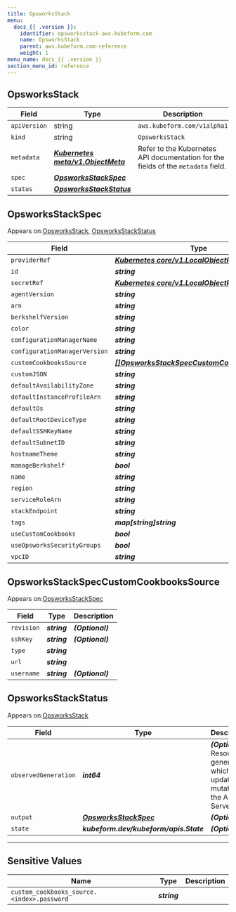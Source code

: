 ```yaml
---
title: OpsworksStack
menu:
  docs_{{ .version }}:
    identifier: opsworksstack-aws.kubeform.com
    name: OpsworksStack
    parent: aws.kubeform.com-reference
    weight: 1
menu_name: docs_{{ .version }}
section_menu_id: reference
---
```


## OpsworksStack
| Field | Type | Description |
| ------ | ----- | ----------- |
| `apiVersion` | string | `aws.kubeform.com/v1alpha1` |
|    `kind` | string | `OpsworksStack` |
| `metadata` | ***[Kubernetes meta/v1.ObjectMeta](https://kubernetes.io/docs/reference/generated/kubernetes-api/v1.13/#objectmeta-v1-meta)***|Refer to the Kubernetes API documentation for the fields of the `metadata` field.|
| `spec` | ***[OpsworksStackSpec](#OpsworksStackSpec)***||
| `status` | ***[OpsworksStackStatus](#OpsworksStackStatus)***||
## OpsworksStackSpec

Appears on:[OpsworksStack](#OpsworksStack), [OpsworksStackStatus](#OpsworksStackStatus)

| Field | Type | Description |
| ------ | ----- | ----------- |
| `providerRef` | ***[Kubernetes core/v1.LocalObjectReference](https://kubernetes.io/docs/reference/generated/kubernetes-api/v1.13/#localobjectreference-v1-core)***||
| `id` | ***string***||
| `secretRef` | ***[Kubernetes core/v1.LocalObjectReference](https://kubernetes.io/docs/reference/generated/kubernetes-api/v1.13/#localobjectreference-v1-core)***||
| `agentVersion` | ***string***| ***(Optional)*** |
| `arn` | ***string***| ***(Optional)*** |
| `berkshelfVersion` | ***string***| ***(Optional)*** |
| `color` | ***string***| ***(Optional)*** |
| `configurationManagerName` | ***string***| ***(Optional)*** |
| `configurationManagerVersion` | ***string***| ***(Optional)*** |
| `customCookbooksSource` | ***[[]OpsworksStackSpecCustomCookbooksSource](#OpsworksStackSpecCustomCookbooksSource)***| ***(Optional)*** |
| `customJSON` | ***string***| ***(Optional)*** |
| `defaultAvailabilityZone` | ***string***| ***(Optional)*** |
| `defaultInstanceProfileArn` | ***string***||
| `defaultOs` | ***string***| ***(Optional)*** |
| `defaultRootDeviceType` | ***string***| ***(Optional)*** |
| `defaultSSHKeyName` | ***string***| ***(Optional)*** |
| `defaultSubnetID` | ***string***| ***(Optional)*** |
| `hostnameTheme` | ***string***| ***(Optional)*** |
| `manageBerkshelf` | ***bool***| ***(Optional)*** |
| `name` | ***string***||
| `region` | ***string***||
| `serviceRoleArn` | ***string***||
| `stackEndpoint` | ***string***| ***(Optional)*** |
| `tags` | ***map[string]string***| ***(Optional)*** |
| `useCustomCookbooks` | ***bool***| ***(Optional)*** |
| `useOpsworksSecurityGroups` | ***bool***| ***(Optional)*** |
| `vpcID` | ***string***| ***(Optional)*** |
## OpsworksStackSpecCustomCookbooksSource

Appears on:[OpsworksStackSpec](#OpsworksStackSpec)

| Field | Type | Description |
| ------ | ----- | ----------- |
| `revision` | ***string***| ***(Optional)*** |
| `sshKey` | ***string***| ***(Optional)*** |
| `type` | ***string***||
| `url` | ***string***||
| `username` | ***string***| ***(Optional)*** |
## OpsworksStackStatus

Appears on:[OpsworksStack](#OpsworksStack)

| Field | Type | Description |
| ------ | ----- | ----------- |
| `observedGeneration` | ***int64***| ***(Optional)*** Resource generation, which is updated on mutation by the API Server.|
| `output` | ***[OpsworksStackSpec](#OpsworksStackSpec)***| ***(Optional)*** |
| `state` | ***kubeform.dev/kubeform/apis.State***| ***(Optional)*** |
---
## Sensitive Values
| Name | Type | Description |
|------|------|-------------|
| `custom_cookbooks_source.<index>.password` | ***string*** ||

